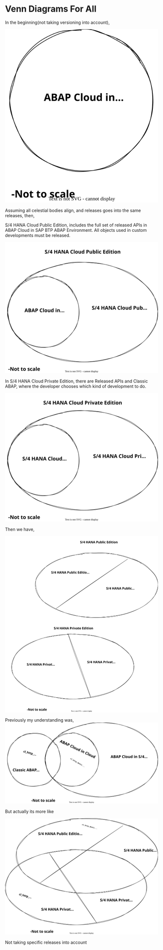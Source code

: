 # Venn Diagrams For All

In the beginning(not taking versioning into account),

![Beginning](./img/beginning.drawio.svg)

Assuming all celestial bodies align, and releases goes into the same releases, then,

S/4 HANA Cloud Public Edition, includes the full set of released APIs in ABAP Cloud in SAP BTP ABAP Environment. All objects used in custom developments must be released.

![public cloud](./img/cloudcloudpublic.drawio.svg)

In S/4 HANA Cloud Private Edition, there are Released APIs and Classic ABAP, where the developer chooses which kind of development to do.

![public cloud](./img/privateed.drawio.svg)

Then we have,

![public cloud](./img/wehave.drawio.svg)

Previously my understanding was,
![public cloud](./img/old.drawio.svg)

But actually its more like

![Foo](./img/foo2.drawio.svg)

Not taking specific releases into account